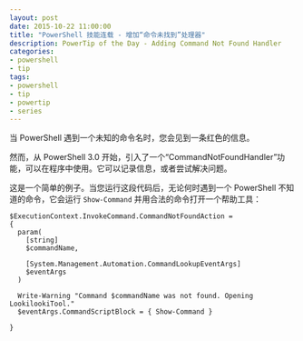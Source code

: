 ```yaml
---
layout: post
date: 2015-10-22 11:00:00
title: "PowerShell 技能连载 - 增加“命令未找到”处理器"
description: PowerTip of the Day - Adding Command Not Found Handler
categories:
- powershell
- tip
tags:
- powershell
- tip
- powertip
- series
---
```

当 PowerShell 遇到一个未知的命令名时，您会见到一条红色的信息。

然而，从 PowerShell 3.0 开始，引入了一个“CommandNotFoundHandler”功能，可以在程序中使用。它可以记录信息，或者尝试解决问题。

这是一个简单的例子。当您运行这段代码后，无论何时遇到一个 PowerShell 不知道的命令，它会运行 `Show-Command` 并用合法的命令打开一个帮助工具：

    $ExecutionContext.InvokeCommand.CommandNotFoundAction =
    {
      param(
        [string]
        $commandName,
    
        [System.Management.Automation.CommandLookupEventArgs]
        $eventArgs
      )
    
      Write-Warning "Command $commandName was not found. Opening LookilookiTool."
      $eventArgs.CommandScriptBlock = { Show-Command }
    
    }

<!--本文国际来源：[Adding Command Not Found Handler](http://community.idera.com/powershell/powertips/b/tips/posts/adding-command-not-found-handler)-->
